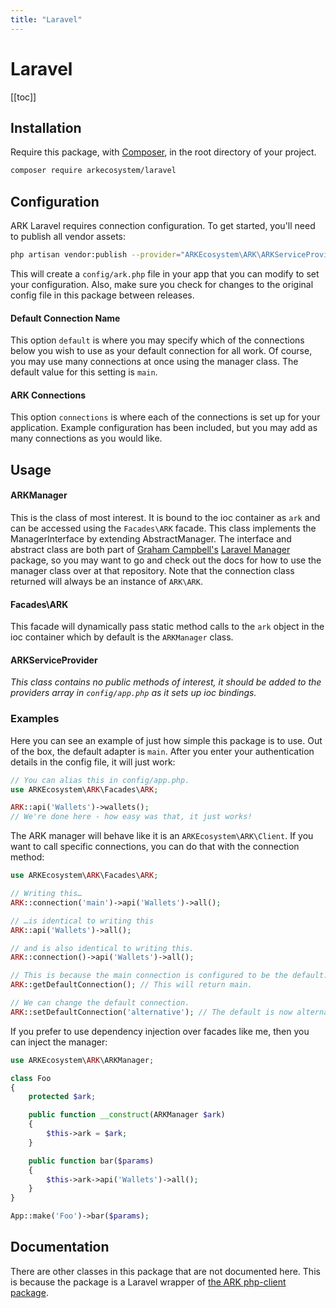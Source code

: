 ```yaml
---
title: "Laravel"
---
```


# Laravel

[[toc]]

## Installation

Require this package, with [Composer](https://getcomposer.org/), in the root directory of your project.

```bash
composer require arkecosystem/laravel
```

## Configuration

ARK Laravel requires connection configuration. To get started, you'll need to publish all vendor assets:

```bash
php artisan vendor:publish --provider="ARKEcosystem\ARK\ARKServiceProvider"
```

This will create a `config/ark.php` file in your app that you can modify to set your configuration. Also, make sure you check for changes to the original config file in this package between releases.

#### Default Connection Name

This option `default` is where you may specify which of the connections below you wish to use as your default connection for all work. Of course, you may use many connections at once using the manager class. The default value for this setting is `main`.

#### ARK Connections

This option `connections` is where each of the connections is set up for your application. Example configuration has been included, but you may add as many connections as you would like.

## Usage

#### ARKManager

This is the class of most interest. It is bound to the ioc container as `ark` and can be accessed using the `Facades\ARK` facade. This class implements the ManagerInterface by extending AbstractManager. The interface and abstract class are both part of [Graham Campbell's](https://github.com/GrahamCampbell) [Laravel Manager](https://github.com/GrahamCampbell/Laravel-Manager) package, so you may want to go and check out the docs for how to use the manager class over at that repository. Note that the connection class returned will always be an instance of `ARK\ARK`.

#### Facades\ARK

This facade will dynamically pass static method calls to the `ark` object in the ioc container which by default is the `ARKManager` class.

#### ARKServiceProvider

_This class contains no public methods of interest, it should be added to the providers array in `config/app.php` as it sets up ioc bindings._

### Examples

Here you can see an example of just how simple this package is to use. Out of the box, the default adapter is `main`. After you enter your authentication details in the config file, it will just work:

```php
// You can alias this in config/app.php.
use ARKEcosystem\ARK\Facades\ARK;

ARK::api('Wallets')->wallets();
// We're done here - how easy was that, it just works!
```

The ARK manager will behave like it is an `ARKEcosystem\ARK\Client`. If you want to call specific connections, you can do that with the connection method:

```php
use ARKEcosystem\ARK\Facades\ARK;

// Writing this…
ARK::connection('main')->api('Wallets')->all();

// …is identical to writing this
ARK::api('Wallets')->all();

// and is also identical to writing this.
ARK::connection()->api('Wallets')->all();

// This is because the main connection is configured to be the default.
ARK::getDefaultConnection(); // This will return main.

// We can change the default connection.
ARK::setDefaultConnection('alternative'); // The default is now alternative.
```

If you prefer to use dependency injection over facades like me, then you can inject the manager:

```php
use ARKEcosystem\ARK\ARKManager;

class Foo
{
    protected $ark;

    public function __construct(ARKManager $ark)
    {
        $this->ark = $ark;
    }

    public function bar($params)
    {
        $this->ark->api('Wallets')->all();
    }
}

App::make('Foo')->bar($params);
```

## Documentation

There are other classes in this package that are not documented here. This is because the package is a Laravel wrapper of [the ARK php-client package](https://github.com/ARKEcosystem/php-client).
